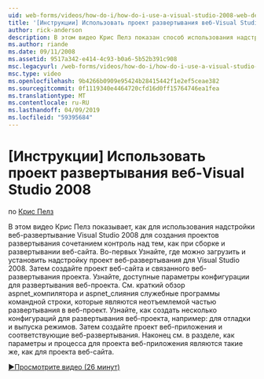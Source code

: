 ```yaml
---
uid: web-forms/videos/how-do-i/how-do-i-use-a-visual-studio-2008-web-deployment-project
title: '[Инструкции] Использовать проект развертывания веб-Visual Studio 2008 | Документация Майкрософт'
author: rick-anderson
description: В этом видео Крис Пелз показан способ использования надстройки веб-развертывание Visual Studio 2008 для создания проектов развертывания с помощью степень контроля над тем, как...
ms.author: riande
ms.date: 09/11/2008
ms.assetid: 9517a342-e414-4c93-b0a6-5b52b391c908
msc.legacyurl: /web-forms/videos/how-do-i/how-do-i-use-a-visual-studio-2008-web-deployment-project
msc.type: video
ms.openlocfilehash: 9b4266b0909e95424b28415442f1e2ef5ceae382
ms.sourcegitcommit: 0f1119340e4464720cfd16d0ff15764746ea1fea
ms.translationtype: MT
ms.contentlocale: ru-RU
ms.lasthandoff: 04/09/2019
ms.locfileid: "59395684"
---
```

# <a name="how-do-i-use-a-visual-studio-2008-web-deployment-project"></a>[Инструкции] Использовать проект развертывания веб-Visual Studio 2008

по [Крис Пелз](https://twitter.com/chrispels)

В этом видео Крис Пелз показывает, как для использования надстройки веб-развертывание Visual Studio 2008 для создания проектов развертывания сочетанием контроль над тем, как при сборке и развертывании веб-сайта. Во-первых Узнайте, где можно загрузить и установить надстройку проект веб-развертывания для Visual Studio 2008. Затем создайте проект веб-сайта и связанного веб-развертывания проекта. Узнайте, доступные параметры конфигурации для развертывания веб-проекта. См. краткий обзор aspnet\_компилятора и aspnet\_слияния служебные программы командной строки, которые являются неотъемлемой частью развертывания в веб-проект. Узнайте, как создать несколько конфигураций для развертывания веб-проекта, например: для отладки и выпуска режимов. Затем создайте проект веб-приложения и соответствующие веб-развертывания. Наконец см. в разделе, как параметры и процесса для проекта веб-приложения являются такие же, как для проекта веб-сайта.

[&#9654;Просмотрите видео (26 минут)](https://channel9.msdn.com/Blogs/ASP-NET-Site-Videos/how-do-i-use-a-visual-studio-2008-web-deployment-project)
